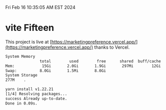 Fri Feb 16 10:35:05 AM EST 2024

# vite Fifteen


This project is live at [https://marketingpreference.vercel.app/](https://marketingpreference.vercel.app/) thanks to Vercel.

```bash
System Memory
               total        used        free      shared  buff/cache   available
Mem:            15Gi       2.0Gi       1.9Gi       297Mi        12Gi        13Gi
Swap:          8.0Gi       1.5Mi       8.0Gi
System Storage
277M	.
```
```bash
yarn install v1.22.21
[1/4] Resolving packages...
success Already up-to-date.
Done in 0.09s.
```
